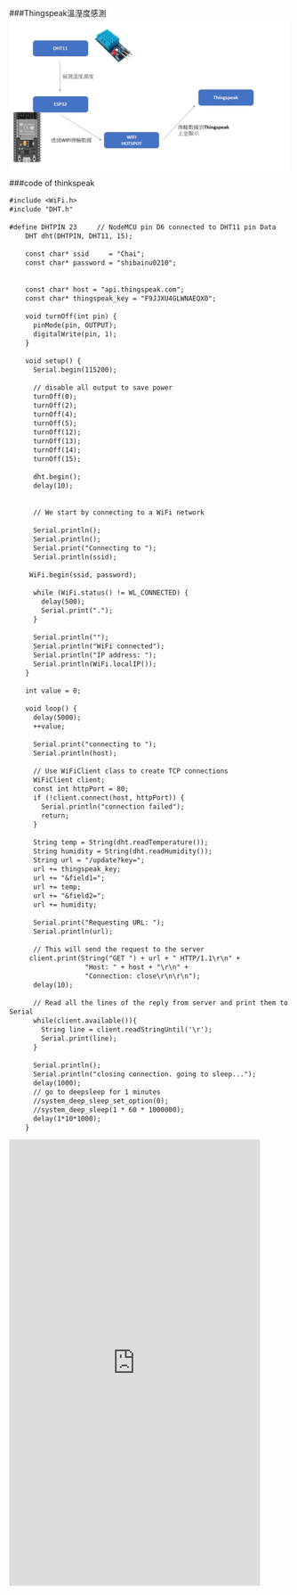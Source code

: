 ###Thingspeak溫溼度感測
![](https://github.com/GaryHSU16/MCU-course/blob/main/images/Thingspeak.jpg?raw=true)
###code of thinkspeak

    #include <WiFi.h> 
    #include "DHT.h"

    #define DHTPIN 23     // NodeMCU pin D6 connected to DHT11 pin Data
        DHT dht(DHTPIN, DHT11, 15);

        const char* ssid     = "Chai";
        const char* password = "shibainu0210";


        const char* host = "api.thingspeak.com";
        const char* thingspeak_key = "F9JJXU4GLWNAEQX0";

        void turnOff(int pin) {
          pinMode(pin, OUTPUT);
          digitalWrite(pin, 1);
        }

        void setup() {
          Serial.begin(115200);

          // disable all output to save power
          turnOff(0);
          turnOff(2);
          turnOff(4);
          turnOff(5);
          turnOff(12);
          turnOff(13);
          turnOff(14);
          turnOff(15);

          dht.begin();
          delay(10);
  

          // We start by connecting to a WiFi network

          Serial.println();
          Serial.println();
          Serial.print("Connecting to ");
          Serial.println(ssid);
  
         WiFi.begin(ssid, password);
  
          while (WiFi.status() != WL_CONNECTED) {
            delay(500);
            Serial.print(".");
          }

          Serial.println("");
          Serial.println("WiFi connected");  
          Serial.println("IP address: ");
          Serial.println(WiFi.localIP());
        }

        int value = 0;

        void loop() {
          delay(5000);
          ++value;

          Serial.print("connecting to ");
          Serial.println(host);
  
          // Use WiFiClient class to create TCP connections
          WiFiClient client;
          const int httpPort = 80;
          if (!client.connect(host, httpPort)) {
            Serial.println("connection failed");
            return;
          }

          String temp = String(dht.readTemperature());
          String humidity = String(dht.readHumidity());
          String url = "/update?key=";
          url += thingspeak_key;
          url += "&field1=";
          url += temp;
          url += "&field2=";
          url += humidity;
          
          Serial.print("Requesting URL: ");
          Serial.println(url);
  
          // This will send the request to the server
         client.print(String("GET ") + url + " HTTP/1.1\r\n" +
                       "Host: " + host + "\r\n" + 
                       "Connection: close\r\n\r\n");
          delay(10);
  
          // Read all the lines of the reply from server and print them to Serial
          while(client.available()){
            String line = client.readStringUntil('\r');
            Serial.print(line);
          }
      
          Serial.println();
          Serial.println("closing connection. going to sleep...");
          delay(1000);
          // go to deepsleep for 1 minutes
          //system_deep_sleep_set_option(0);
          //system_deep_sleep(1 * 60 * 1000000);
          delay(1*10*1000);
        }
<iframe width="451" height="801" src="https://www.youtube.com/embed/Kw_UcjK2Z-8" title="Thingspeak Iot" frameborder="0" allow="accelerometer; autoplay; clipboard-write; encrypted-media; gyroscope; picture-in-picture; web-share" allowfullscreen></iframe>

